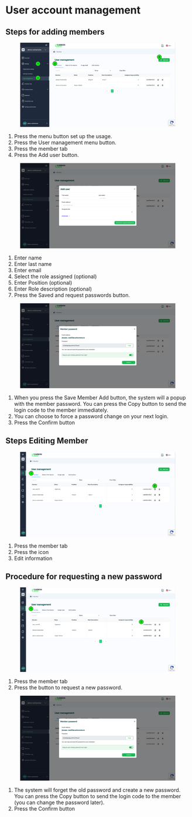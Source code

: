 # User account management

## Steps for adding members

<figure><img src="../../../.gitbook/assets/image (8) (1).png" alt=""><figcaption></figcaption></figure>

1. Press the menu button set up the usage.&#x20;
2. Press the User management menu button.
3. Press the member tab&#x20;
4. Press the Add user button.



<figure><img src="../../../.gitbook/assets/image (1) (1) (1) (1).png" alt=""><figcaption></figcaption></figure>

1. Enter name&#x20;
2. Enter last name&#x20;
3. Enter email&#x20;
4. Select the role assigned (optional)&#x20;
5. Enter Position (optional)&#x20;
6. Enter Role description (optional)&#x20;
7. Press the Saved and request passwords button.



<figure><img src="../../../.gitbook/assets/image (2) (1) (1) (1).png" alt=""><figcaption></figcaption></figure>

1. When you press the Save Member Add button, the system will a popup with the member password. You can press the Copy button to send the login code to the member immediately.
2. You can choose to force a password change on your next login.
3. Press the Confirm button



## Steps Editing Member

<figure><img src="../../../.gitbook/assets/image (3) (1) (1) (1).png" alt=""><figcaption></figcaption></figure>

1. Press the member tab&#x20;
2. Press the icon&#x20;
3. Edit information



## Procedure for requesting a new password

<figure><img src="../../../.gitbook/assets/image (4) (1) (1) (1).png" alt=""><figcaption></figcaption></figure>

1. Press the member tab&#x20;
2. Press the button to request a new password.



<figure><img src="../../../.gitbook/assets/image (5) (1) (1) (1).png" alt=""><figcaption></figcaption></figure>

1. The system will forget the old password and create a new password. You can press the Copy button to send the login code to the member (you can change the password later).
2. Press the Confirm button
